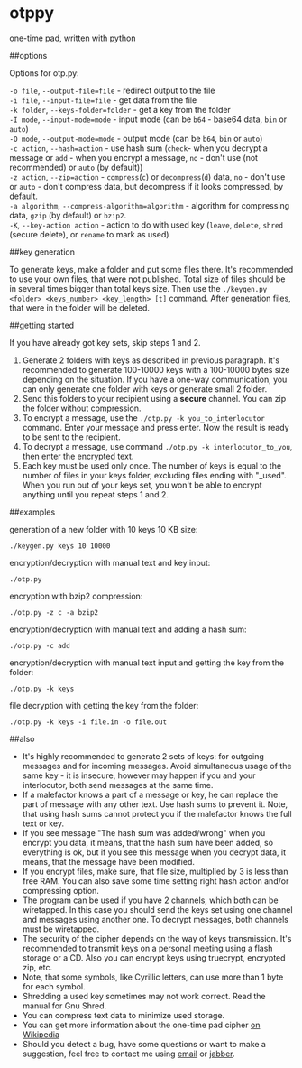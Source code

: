 otppy
=====

one-time pad, written with python  

##options

Options for otp.py:

`-o file`, `--output-file=file` - redirect output to the file  
`-i file`, `--input-file=file` - get data from the file  
`-k folder`, `--keys-folder=folder` - get a key from the folder  
`-I mode`, `--input-mode=mode` - input mode (can be `b64` - base64 data, `bin` or `auto`)  
`-O mode`, `--output-mode=mode` - output mode (can be `b64`, `bin` or `auto`)  
`-c action`, `--hash=action` - use hash sum (`check`- when you decrypt a message or `add` - when you encrypt a message, `no` - don't use (not recommended) or `auto` (by default))  
`-z action`, `--zip=action` - `compress`(`c`) or `decompress`(`d`) data, `no` - don't use or `auto` - don't compress data, but decompress if it looks compressed, by default.  
`-a algorithm`, `--compress-algorithm=algorithm` - algorithm for compressing data, `gzip` (by default) or `bzip2`.  
`-K`, `--key-action action` - action to do with used key (`leave`, `delete`, `shred` (secure delete), or `rename` to mark as used)  

##key generation

To generate keys, make a folder and put some files there. It's recommended to
use your own files, that were not published. Total size of files should be in
several times bigger than total keys size. Then use the `./keygen.py <folder>
<keys_number> <key_length> [t]` command. After generation files, that were in
the folder will be deleted.

##getting started

If you have already got key sets, skip steps 1 and 2.

1. Generate 2 folders with keys as described in previous paragraph. It's
   recommended to generate 100-10000 keys with a 100-10000 bytes size depending
   on the situation. If you have a one-way communication, you can only generate
   one folder with keys or generate small 2 folder.
2. Send this folders to your recipient using a **secure** channel. You can zip
   the folder without compression.
3. To encrypt a message, use the `./otp.py -k you_to_interlocutor` command.
   Enter your message and press enter. Now the result is ready to be sent to the
   recipient.
4. To decrypt a message, use command `./otp.py -k interlocutor_to_you`, then
   enter the encrypted text.
5. Each key must be used only once. The number of keys is equal to the number of
   files in your keys folder, excluding files ending with "_used". When you run
   out of your keys set, you won't be able to encrypt anything until you repeat
   steps 1 and 2.

##examples

generation of a new folder with 10 keys 10 KB size:

    ./keygen.py keys 10 10000

encryption/decryption with manual text and key input:

    ./otp.py

encryption with bzip2 compression:

    ./otp.py -z c -a bzip2

encryption/decryption with manual text and adding a hash sum:

    ./otp.py -c add

encryption/decryption with manual text input and getting the key from the folder:

    ./otp.py -k keys

file decryption with getting the key from the folder:

    ./otp.py -k keys -i file.in -o file.out


##also

- It's highly recommended to generate 2 sets of keys: for outgoing messages and
  for incoming messages. Avoid simultaneous usage of the same key - it is
  insecure, however may happen if you and your interlocutor, both send messages
  at the same time.
- If a malefactor knows a part of a message or key, he can replace the part of
  message with any other text. Use hash sums to prevent it. Note, that using
  hash sums cannot protect you if the malefactor knows the full text or key.
- If you see message "The hash sum was added/wrong" when you encrypt you data,
  it means, that the hash sum have been added, so everything is ok, but if you
  see this message when you decrypt data, it means, that the message have been
  modified.
- If you encrypt files, make sure, that file size, multiplied by 3 is less than
  free RAM. You can also save some time setting right hash action and/or
  compressing option.
- The program can be used if you have 2 channels, which both can be wiretapped.
  In this case you should send the keys set using one channel and messages using
  another one. To decrypt messages, both channels must be wiretapped.
- The security of the cipher depends on the way of keys transmission. It's
  recommended to transmit keys on a personal meeting using a flash storage or a
  CD. Also you can encrypt keys using truecrypt, encrypted zip, etc.
- Note, that some symbols, like Cyrillic letters, can use more than 1 byte for
  each symbol.
- Shredding a used key sometimes may not work correct. Read the manual for Gnu
  Shred.
- You can compress text data to minimize used storage.
- You can get more information about the one-time pad cipher [on
  Wikipedia](http://en.wikipedia.org/wiki/One-time_pad)
- Should you detect a bug, have some questions or want to make a suggestion,
  feel free to contact me using [email](mailto:anton-tsyganenko@yandex.ru) or
  [jabber](xmpp:antontsyganenko@jabber.ru).

